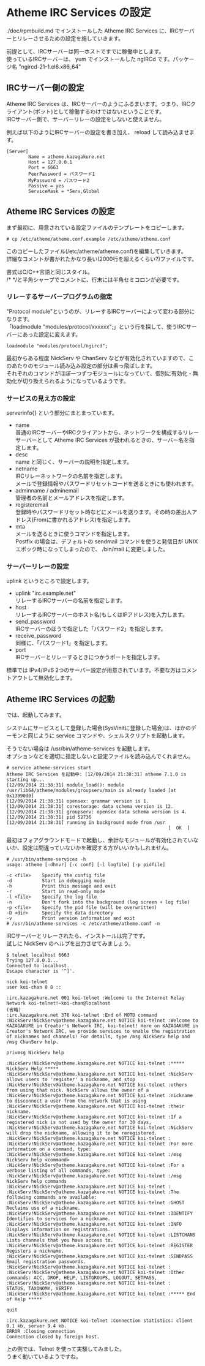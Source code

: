 # Atheme IRC Services の設定

./doc/rpmbuild.md でインストールした Atheme IRC Services に、IRCサーバーとリレーさせるための設定を施していきます。

前提として、IRCサーバーは同一ホストですでに稼働中とします。  
使っているIRCサーバーは、 yum でインストールした ngIRCd です。パッケージ名 "ngircd-21-1.el6.x86_64" 


## IRCサーバー側の設定

Atheme IRC Services は、IRCサーバーのようにふるまいます。つまり、IRCクライアント(ボット)として稼働するわけではないということです。  
IRCサーバー側で、サーバーリレーの設定をしないと使えません。

例えば以下のようにIRCサーバーの設定を書き加え、 reload して読み込ませます。

```
[Server]
        Name = atheme.kazagakure.net
        Host = 127.0.0.1
        Port = 6663
        PeerPassword = パスワード1
        MyPassword = パスワード2
        Passive = yes
        ServiceMask = *Serv,Global
```


## Atheme IRC Services の設定

まず最初に、用意されている設定ファイルのテンプレートをコピーします。

```
# cp /etc/atheme/atheme.conf.example /etc/atheme/atheme.conf
```

このコピーしたファイル(/etc/atheme/atheme.conf)を編集していきます。  
詳細なコメントが書かれたかなり長い(2000行を超えるくらい?)ファイルです。

書式はC/C++言語と同じスタイル。  
/* */と半角シャープでコメントに、行末には半角セミコロンが必要です。


### リレーするサーバープログラムの指定

"Protocol module"というのが、リレーするIRCサーバーによって変わる部分になります。  
「loadmodule "modules/protocol/xxxxxx";」という行を探して、使うIRCサーバーにあった設定に変えます。

```
loadmodule "modules/protocol/ngircd";
```

最初からある程度 NickServ や ChanServ などが有効化されていますので、このあたりのモジュール読み込み設定の部分は素っ飛ばします。  
それぞれのコマンドがほぼ一つずつモジュールになっていて、個別に有効化・無効化が切り換えられるようになっているようです。


### サービスの見え方の設定

serverinfo{} という部分にまとまっています。

* name  
普通のIRCサーバーやIRCクライアントから、ネットワークを構成するリレーサーバーとして Atheme IRC Services が扱われるときの、サーバー名を指定します。
* desc  
name と同じく、サーバーの説明を指定します。
* netname  
IRCリレーネットワークの名前を指定します。  
メールで登録情報やパスワードリセットコードを送るときにも使われます。
* adminname / adminemail  
管理者の名前とメールアドレスを指定します。
* registeremail  
登録時やパスワードリセット時などにメールを送ります。その時の差出人アドレス(Fromに書かれるアドレス)を指定します。
* mta  
メールを送るときに使うコマンドを指定します。  
Postfix の場合は、デフォルトの sendmail コマンドを使うと発信日が UNIX エポック時になってしまったので、 /bin/mail に変更しました。


### サーバーリレーの設定

uplink というところで設定します。

* uplink "irc.example.net"  
リレーするIRCサーバーの名前を指定します。
* host  
リレーするIRCサーバーのホスト名(もしくはIPアドレス)を入力します。
* send_password  
IRCサーバーのほうで指定した「パスワード2」を指定します。
* receive_password  
同様に、「パスワード1」を指定します。
* port  
IRCサーバーとリレーするときにつかうポートを指定します。

標準では IPv4/IPv6 2つのサーバー設定が用意されています。不要な方はコメントアウトして無効化します。


## Atheme IRC Services の起動

では、起動してみます。

システムにサービスとして登録した場合(SysVinitに登録した場合)は、ほかのデーモンと同じように service コマンドや、シェルスクリプトを起動します。

そうでない場合は /usr/bin/atheme-services を起動します。  
オプションなどを適切に指定しないと設定ファイルを読み込んでくれません。

```
# service atheme-services start
Atheme IRC Services を起動中: [12/09/2014 21:38:31] atheme 7.1.0 is starting up...
[12/09/2014 21:38:31] module_load(): module /usr/lib64/atheme/modules/groupserv/main is already loaded [at 0x13990d0]
[12/09/2014 21:38:31] opensex: grammar version is 1.
[12/09/2014 21:38:31] corestorage: data schema version is 12.
[12/09/2014 21:38:31] groupserv: opensex data schema version is 4.
[12/09/2014 21:38:31] pid 52736
[12/09/2014 21:38:31] running in background mode from /usr
                                                           [  OK  ]
```

最初はフォアグラウンドモードで起動し、余計なモジュールが有効化されていないか、設定は間違っていないかを確認する方がいいかもしれません。

```
# /usr/bin/atheme-services -h
usage: atheme [-dhnvr] [-c conf] [-l logfile] [-p pidfile]

-c <file>    Specify the config file
-d           Start in debugging mode
-h           Print this message and exit
-r           Start in read-only mode
-l <file>    Specify the log file
-n           Don't fork into the background (log screen + log file)
-p <file>    Specify the pid file (will be overwritten)
-D <dir>     Specify the data directory
-v           Print version information and exit
# /usr/bin/atheme-services -c /etc/atheme/atheme.conf -n
```

IRCサーバーとリレーされたら、インストールは完了です。  
試しに NickServ のヘルプを出力させてみましょう。

```
$ telnet localhost 6663
Trying 127.0.0.1...
Connected to localhost.
Escape character is '^]'.

nick koi-telnet
user koi-chan 0 0 ::

:irc.kazagakure.net 001 koi-telnet :Welcome to the Internet Relay Network koi-telnet!~koi-chan@localhost
(省略)
:irc.kazagakure.net 376 koi-telnet :End of MOTD command
:NickServ!NickServ@atheme.kazagakure.net NOTICE koi-telnet :Welcome to KAZAGAKURE in Creator's Network IRC, koi-telnet! Here on KAZAGAKURE in Creator's Network IRC, we provide services to enable the registration of nicknames and channels! For details, type /msg NickServ help and /msg ChanServ help.

privmsg NickServ help

:NickServ!NickServ@atheme.kazagakure.net NOTICE koi-telnet :***** NickServ Help *****
:NickServ!NickServ@atheme.kazagakure.net NOTICE koi-telnet :NickServ allows users to 'register' a nickname, and stop
:NickServ!NickServ@atheme.kazagakure.net NOTICE koi-telnet :others from using that nick. NickServ allows the owner of a
:NickServ!NickServ@atheme.kazagakure.net NOTICE koi-telnet :nickname to disconnect a user from the network that is using
:NickServ!NickServ@atheme.kazagakure.net NOTICE koi-telnet :their nickname.
:NickServ!NickServ@atheme.kazagakure.net NOTICE koi-telnet :If a registered nick is not used by the owner for 30 days,
:NickServ!NickServ@atheme.kazagakure.net NOTICE koi-telnet :NickServ will drop the nickname, allowing it to be reregistered.
:NickServ!NickServ@atheme.kazagakure.net NOTICE koi-telnet :
:NickServ!NickServ@atheme.kazagakure.net NOTICE koi-telnet :For more information on a command, type:
:NickServ!NickServ@atheme.kazagakure.net NOTICE koi-telnet :/msg NickServ help <command>
:NickServ!NickServ@atheme.kazagakure.net NOTICE koi-telnet :For a verbose listing of all commands, type:
:NickServ!NickServ@atheme.kazagakure.net NOTICE koi-telnet :/msg NickServ help commands
:NickServ!NickServ@atheme.kazagakure.net NOTICE koi-telnet :
:NickServ!NickServ@atheme.kazagakure.net NOTICE koi-telnet :The following commands are available:
:NickServ!NickServ@atheme.kazagakure.net NOTICE koi-telnet :GHOST           Reclaims use of a nickname.
:NickServ!NickServ@atheme.kazagakure.net NOTICE koi-telnet :IDENTIFY        Identifies to services for a nickname.
:NickServ!NickServ@atheme.kazagakure.net NOTICE koi-telnet :INFO            Displays information on registrations.
:NickServ!NickServ@atheme.kazagakure.net NOTICE koi-telnet :LISTCHANS       Lists channels that you have access to.
:NickServ!NickServ@atheme.kazagakure.net NOTICE koi-telnet :REGISTER        Registers a nickname.
:NickServ!NickServ@atheme.kazagakure.net NOTICE koi-telnet :SENDPASS        Email registration passwords.
:NickServ!NickServ@atheme.kazagakure.net NOTICE koi-telnet :
:NickServ!NickServ@atheme.kazagakure.net NOTICE koi-telnet :Other commands: ACC, DROP, HELP, LISTGROUPS, LOGOUT, SETPASS,
:NickServ!NickServ@atheme.kazagakure.net NOTICE koi-telnet :                STATUS, TAXONOMY, VERIFY
:NickServ!NickServ@atheme.kazagakure.net NOTICE koi-telnet :***** End of Help *****

quit

:irc.kazagakure.net NOTICE koi-telnet :Connection statistics: client 0.1 kb, server 9.4 kb.
ERROR :Closing connection
Connection closed by foreign host.
```

上の例では、Telnet を使って実験してみました。  
うまく動いているようですね。
